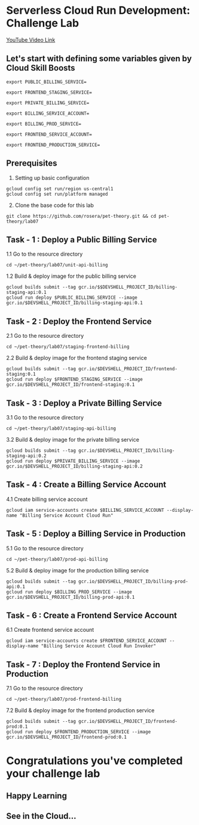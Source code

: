 # Serverless Cloud Run Development: Challenge Lab

[YouTube Video Link](https://youtu.be/NMI4KZuBWMc)

## Let's start with defining some variables given by Cloud Skill Boosts

```
export PUBLIC_BILLING_SERVICE=
```
```
export FRONTEND_STAGING_SERVICE=
```
```
export PRIVATE_BILLING_SERVICE=
```
```
export BILLING_SERVICE_ACCOUNT=
```
```
export BILLING_PROD_SERVICE=
```
```
export FRONTEND_SERVICE_ACCOUNT=
```
```
export FRONTEND_PRODUCTION_SERVICE=
```

## Prerequisites

1. Setting up basic configuration
```
gcloud config set run/region us-central1
gcloud config set run/platform managed
```
2. Clone the base code for this lab
```
git clone https://github.com/rosera/pet-theory.git && cd pet-theory/lab07
```

## Task - 1 : Deploy a Public Billing Service

1.1 Go to the resource directory
```
cd ~/pet-theory/lab07/unit-api-billing
```
1.2 Build & deploy image for the public billing service
```
gcloud builds submit --tag gcr.io/$$DEVSHELL_PROJECT_ID/billing-staging-api:0.1
gcloud run deploy $PUBLIC_BILLING_SERVICE --image gcr.io/$DEVSHELL_PROJECT_ID/billing-staging-api:0.1
```
## Task - 2 : Deploy the Frontend Service

2.1 Go to the resource directory
```
cd ~/pet-theory/lab07/staging-frontend-billing
```
2.2 Build & deploy image for the frontend staging service
```
gcloud builds submit --tag gcr.io/$DEVSHELL_PROJECT_ID/frontend-staging:0.1
gcloud run deploy $FRONTEND_STAGING_SERVICE --image gcr.io/$DEVSHELL_PROJECT_ID/frontend-staging:0.1
```

## Task - 3 : Deploy a Private Billing Service

3.1 Go to the resource directory
```
cd ~/pet-theory/lab07/staging-api-billing
```
3.2 Build & deploy image for the private billing service
```
gcloud builds submit --tag gcr.io/$DEVSHELL_PROJECT_ID/billing-staging-api:0.2
gcloud run deploy $PRIVATE_BILLING_SERVICE --image gcr.io/$DEVSHELL_PROJECT_ID/billing-staging-api:0.2
```


## Task - 4 : Create a Billing Service Account

4.1 Create billing service account
```
gcloud iam service-accounts create $BILLING_SERVICE_ACCOUNT --display-name "Billing Service Account Cloud Run"
```

## Task - 5 : Deploy a Billing Service in Production

5.1 Go to the resource directory
```
cd ~/pet-theory/lab07/prod-api-billing
```

5.2 Build & deploy image for the production billing service
```
gcloud builds submit --tag gcr.io/$DEVSHELL_PROJECT_ID/billing-prod-api:0.1
gcloud run deploy $BILLING_PROD_SERVICE --image gcr.io/$DEVSHELL_PROJECT_ID/billing-prod-api:0.1
```

## Task - 6 : Create a Frontend Service Account

6.1 Create frontend service account
```
gcloud iam service-accounts create $FRONTEND_SERVICE_ACCOUNT --display-name "Billing Service Account Cloud Run Invoker"
```

## Task - 7 : Deploy the Frontend Service in Production

7.1 Go to the resource directory
```
cd ~/pet-theory/lab07/prod-frontend-billing
```
7.2 Build & deploy image for the frontend production service
```
gcloud builds submit --tag gcr.io/$DEVSHELL_PROJECT_ID/frontend-prod:0.1
gcloud run deploy $FRONTEND_PRODUCTION_SERVICE --image gcr.io/$DEVSHELL_PROJECT_ID/frontend-prod:0.1
```

# Congratulations you've completed your challenge lab
## Happy Learning
## See in the Cloud...


